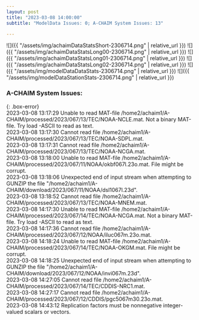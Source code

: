 ```yaml
---
layout: post
title: "2023-03-08 14:00:00"
subtitle: "ModelData Issues: 0; A-CHAIM System Issues: 13"

---
```


![]({{ "/assets/img/achaimDataStatsShort-2306714.png" | relative_url }})
![]({{ "/assets/img/achaimDataStatsLong00-2306714.png" | relative_url }})
![]({{ "/assets/img/achaimDataStatsLong01-2306714.png" | relative_url }})
![]({{ "/assets/img/achaimDataStatsLong02-2306714.png" | relative_url }})
![]({{ "/assets/img/modelDataDataStats-2306714.png" | relative_url }})
![]({{ "/assets/img/modelDataStationStats-2306714.png" | relative_url }})


### A-CHAIM System Issues:  
  
{: .box-error}  
2023-03-08 13:17:29 Unable to read MAT-file /home2/achaim1/A-CHAIM/processed/2023/067/13/TEC/NOAA-NCLE.mat. Not a binary MAT-file. Try load -ASCII to read as text.  
2023-03-08 13:17:30 Cannot read file /home2/achaim1/A-CHAIM/processed/2023/067/13/TEC/NOAA-SDPL.mat.  
2023-03-08 13:17:31 Cannot read file /home2/achaim1/A-CHAIM/processed/2023/067/13/TEC/NOAA-NCGA.mat.  
2023-03-08 13:18:00 Unable to read MAT-file /home2/achaim1/A-CHAIM/processed/2023/067/11/NOAA/okbf067l.23o.mat. File might be corrupt.  
2023-03-08 13:18:06 Unexpected end of input stream when attempting to GUNZIP the file "/home2/achaim1/A-CHAIM/download/2023/067/11/NOAA/dsl1067l.23d".  
2023-03-08 13:18:52 Cannot read file /home2/achaim1/A-CHAIM/processed/2023/067/13/TEC/NOAA-MNEM.mat.  
2023-03-08 14:17:30 Unable to read MAT-file /home2/achaim1/A-CHAIM/processed/2023/067/14/TEC/NOAA-NCGA.mat. Not a binary MAT-file. Try load -ASCII to read as text.  
2023-03-08 14:17:36 Cannot read file /home2/achaim1/A-CHAIM/processed/2023/067/12/NOAA/iluc067m.23o.mat.  
2023-03-08 14:18:24 Unable to read MAT-file /home2/achaim1/A-CHAIM/processed/2023/067/14/TEC/NOAA-OKGM.mat. File might be corrupt.  
2023-03-08 14:18:25 Unexpected end of input stream when attempting to GUNZIP the file "/home2/achaim1/A-CHAIM/download/2023/067/12/NOAA/invi067m.23d".  
2023-03-08 14:27:05 Cannot read file /home2/achaim1/A-CHAIM/processed/2023/067/14/TEC/CDDIS-NRC1.mat.  
2023-03-08 14:27:17 Cannot read file /home2/achaim1/A-CHAIM/processed/2023/067/12/CDDIS/pgc5067m30.23o.mat.  
2023-03-08 14:43:12 Replication factors must be nonnegative integer-valued scalars or vectors.  
